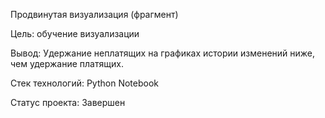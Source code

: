 Продвинутая визуализация (фрагмент)

Цель: обучение визуализации

Вывод: Удержание неплатящих на графиках истории изменений ниже, чем удержание платящих. 

Стек технологий: Python Notebook

Статус проекта: Завершен
